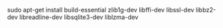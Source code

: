 sudo apt-get install build-essential zlib1g-dev libffi-dev libssl-dev libbz2-dev libreadline-dev libsqlite3-dev liblzma-dev 